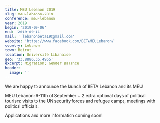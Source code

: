```yaml
---
title: MEU Lebanon 2019
slug: meu-lebanon-2019
conference: meu-lebanon
year: 2019
begin: '2019-09-06'
end: '2019-09-11'
mail: ' lebanonbeta19@gmail.com'
website: 'https://www.facebook.com/BETAMEULebanon/'
country: Lebanon
town: Beirut
location: Université Libanaise
geo: '33.8886,35.4955'
excerpt: Migration; Gender Balance
header:
  image: ''
---
```

We are happy to announce the launch of BETA Lebanon and its MEU!

MEU Lebanon: 6-11th of September + 2 extra optional days of political tourism: visits to the UN security forces and refugee camps, meetings with political officials.

Applications and more information coming soon!
